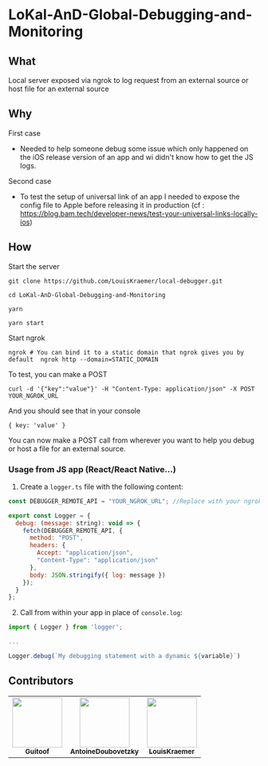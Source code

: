 # LoKal-AnD-Global-Debugging-and-Monitoring

## What

Local server exposed via ngrok to log request from an external source or host file for an external source

## Why

First case

- Needed to help someone debug some issue which only happened on the iOS release version of an app and wi didn't know how to get the JS logs.

Second case

- To test the setup of universal link of an app I needed to expose the config file to Apple before releasing it in production (cf : https://blog.bam.tech/developer-news/test-your-universal-links-locally-ios)

## How

Start the server

```
git clone https://github.com/LouisKraemer/local-debugger.git

cd LoKal-AnD-Global-Debugging-and-Monitoring

yarn

yarn start
```

Start ngrok

```
ngrok # You can bind it to a static domain that ngrok gives you by default  ngrok http --domain=STATIC_DOMAIN
```

To test, you can make a POST

```
curl -d '{"key":"value"}' -H "Content-Type: application/json" -X POST YOUR_NGROK_URL
```

And you should see that in your console

```
{ key: 'value' }
```

You can now make a POST call from wherever you want to help you debug or host a file for an external source.

### Usage from JS app (React/React Native...)

1. Create a `logger.ts` file with the following content:

```javascript
const DEBUGGER_REMOTE_API = "YOUR_NGROK_URL"; //Replace with your ngrok endpoint

export const Logger = {
  debug: (message: string): void => {
    fetch(DEBUGGER_REMOTE_API, {
      method: "POST",
      headers: {
        Accept: "application/json",
        "Content-Type": "application/json"
      },
      body: JSON.stringify({ log: message })
    });
  }
};
```

2. Call from within your app in place of `console.log`:

```javascript
import { Logger } from 'logger';

...

Logger.debug(`My debugging statement with a dynamic ${variable}`)
```

## Contributors

<table>
  <tr>
    <td align="center"><a href="https://github.com/Guitoof"><img src="https://avatars2.githubusercontent.com/u/4828287?s=460&u=4600116b0596f1fa1a068646b90ea7f8a86d1bf8&v=4" width="100px;" alt=""/><br /><sub><b>Guitoof</b></sub></a><br /></td>
    <td align="center"><a href="https://github.com/AntoineDoubovetzky"><img src="https://avatars3.githubusercontent.com/u/17070498?s=460&u=7c69a65a0a88696ee02d541c133ff76bc1dab5d3&v=4" width="100px;" alt=""/><br /><sub><b>AntoineDoubovetzky</b></sub></a><br /></td>
    <td align="center"><a href="https://github.com/LouisKraemer"><img src="https://avatars1.githubusercontent.com/u/20414450?s=460&u=bd8e3cc67a2f6c391c5f1e186f40df1e980c29e6&v=4" width="100px;" alt=""/><br /><sub><b>LouisKraemer</b></sub></a><br /></td>
  </tr>
</table>
